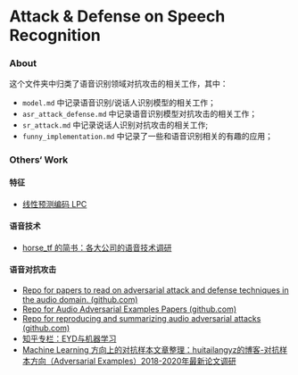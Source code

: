 # Attack & Defense on Speech Recognition

### About

这个文件夹中归类了语音识别领域对抗攻击的相关工作，其中：

- `model.md` 中记录语音识别/说话人识别模型的相关工作；
- `asr_attack_defense.md` 中记录语音识别模型对抗攻击的相关工作；
- `sr_attack.md` 中记录说话人识别对抗攻击的相关工作;
- `funny_implementation.md` 中记录了一些和语音识别相关的有趣的应用；

### Others‘ Work

#### 特征

- [线性预测编码 LPC](https://zhuanlan.zhihu.com/p/49171834)

#### 语音技术

- [horse_tf 的简书：各大公司的语音技术调研](https://www.jianshu.com/p/5060916df21a)

#### 语音对抗攻击

- [Repo for papers to read on adversarial attack and defense techniques in the audio domain. (github.com)](https://github.com/aminul-huq/Adversarial-Examples-For-Audio-Data)
- [Repo for Audio Adversarial Examples Papers (github.com)](https://github.com/yuekaizhang/Audio-Adversarial-Examples-Papers)
- [Repo for reproducing and summarizing audio adversarial attacks (github.com)](https://github.com/GaoJiqiang/adversarial_audio)
- [知乎专栏：EYD与机器学习](https://zhuanlan.zhihu.com/c_170476465)
- [Machine Learning 方向上的对抗样本文章整理：huitailangyz的博客-对抗样本方向（Adversarial Examples）2018-2020年最新论文调研](https://blog.csdn.net/huitailangyz/article/details/106763625)

  